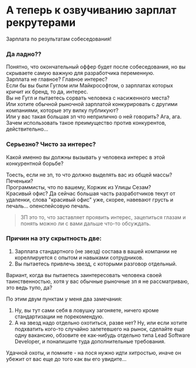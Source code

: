 # А теперь к озвучиванию зарплат рекрутерами

Зарплата по результатам собеседования!

### Да ладно??  

Понятно, что окончательный оффер будет после собеседования, но вы скрываете самую важную для разработчика переменную.  
Зарплата не главное? Главное интерес?  
Если бы вы были Гуглом или Майкрософтом, о зарплатах которых кричит их бренд, то да, интерес.  
Вы не Гугл и пытаетесь сорвать человека с насиженного места?  
Или хотите обычной рыночной зарплатой конкурировать с другими компаниями, которые эту вилку публикуют?  
Или у вас такая большая зп что неприлично о ней говорить? Ага, ага. Зачем использовать такое преимущество против конкурентов, действительно...  

### Серьезно? Чисто за интерес?
Какой именно вы должны вызывать у человека интерес в этой конкурентной борьбе?  

Тоесть, если не зп, то что должно выделять вас из общей массы?  
Печеньки?  
Программисты, что по вашему, Коржик из Улицы Сезам?  
Красивый офис? Да сейчас большая часть разработчиков текут от удаленки, слова "красивый офис" уже, скорее, навевают грусть и печаль... опенспейсовую печаль.  

> ЗП это то, что заставляет проявить интерес, зацепиться глазам и понять можно ли с вами дальше что-то обсуждать. 

### Причин на эту скрытность две:  
1. Зарплата стандартного (не звезд) состава в вашей компании не кореллируется с опытом и навыками сотрудников.  
2. Вы пытаетесь привлечь звезд, с которыми разговор отдельный.  

Вариант, когда вы пытаетесь заинтересовать человека своей таинственностью, хотя у вас обычные рыночные зп я не рассматриваю, это ведь тупо, да?  

По этим двум пунктам у меня два замечания:  
1. Ну, вы тут сами себя в ловушку загоняете, ничего кроме стандартизации не порекомендую.  
2. А на звезд надо отдельно охотиться, разве нет? Ну, или если хотите подхватить кого-то случайно залетевшего на рынок, сделайте еще одну вакансию, обзовите ее как-нибудь отдельно типа Lead Software Developer, и понапишите туда дополнительные требования.  

Удачной охоты, и помните - на лося нужно идти хитростью, иначе он убежит от вас еще до того как вы его увидите...
